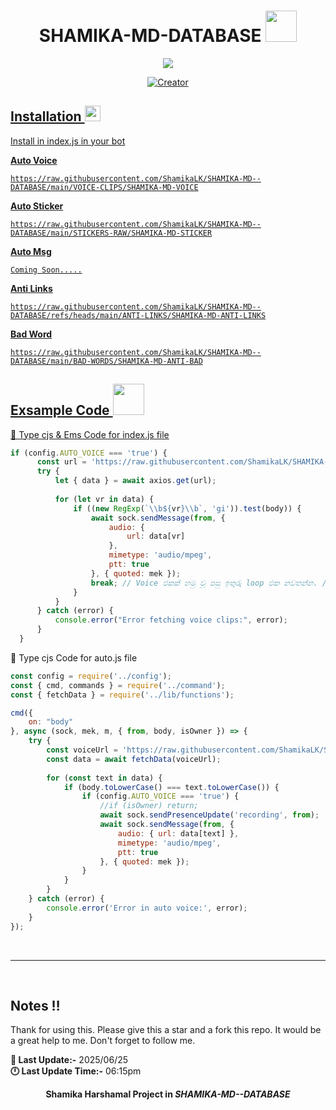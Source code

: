 # <div align='center'> <b>**SHAMIKA-MD-DATABASE**</b> <img src = "https://github.com/7oSkaaa/7oSkaaa/blob/main/Images/Software_Tools.gif?raw=true" width = 50px> </div> 

<div align="center">

  <img src="https://i.ibb.co/TDX2Dch5/SHAMIKA-MD-DATABASE.png" />
      <p align="center">
      <a href="#">
  <img title="Creator" src="https://img.shields.io/badge/Creator-SHAMIKA_HARSHAMAL-red.svg?style=for-the-badge&logo=github">
</div>

## Installation <img src="https://media2.giphy.com/media/QssGEmpkyEOhBCb7e1/giphy.gif?cid=ecf05e47a0n3gi1bfqntqmob8g9aid1oyj2wr3ds3mg700bl&rid=giphy.gif" width="25">
Install in index.js in your bot

<b>Auto Voice</b>
```
https://raw.githubusercontent.com/ShamikaLK/SHAMIKA-MD--DATABASE/main/VOICE-CLIPS/SHAMIKA-MD-VOICE
```

<b>Auto Sticker</b>
```
https://raw.githubusercontent.com/ShamikaLK/SHAMIKA-MD--DATABASE/main/STICKERS-RAW/SHAMIKA-MD-STICKER
```

<b>Auto Msg</b>
```
Coming Soon.....
```

<b>Anti Links</b>
```
https://raw.githubusercontent.com/ShamikaLK/SHAMIKA-MD--DATABASE/refs/heads/main/ANTI-LINKS/SHAMIKA-MD-ANTI-LINKS
```

<b>Bad Word</b>
```
https://raw.githubusercontent.com/ShamikaLK/SHAMIKA-MD--DATABASE/main/BAD-WORDS/SHAMIKA-MD-ANTI-BAD
```

## Exsample Code <img src = "https://github.com/7oSkaaa/7oSkaaa/blob/main/Images/CP_PS.gif?raw=true" width = 50px>

🌟 Type cjs & Ems Code for index.js file
```js
if (config.AUTO_VOICE === 'true') {
      const url = 'https://raw.githubusercontent.com/ShamikaLK/SHAMIKA-MD--DATABASE/main/VOICE-CLIPS/SHAMIKA-MD-VOICE';
      try {
          let { data } = await axios.get(url);
          
          for (let vr in data) {
              if ((new RegExp(`\\b${vr}\\b`, 'gi')).test(body)) {
                  await sock.sendMessage(from, {
                      audio: {
                          url: data[vr]
                      },
                      mimetype: 'audio/mpeg',
                      ptt: true
                  }, { quoted: mek });
                  break; // Voice එකක් හමු වූ පසු ඉතුරු loop එක නවතන්න. // Stop the rest of the loop after finding a voice. 
              }
          }
      } catch (error) {
          console.error("Error fetching voice clips:", error);
      }
  }
````
🌟 Type cjs Code for auto.js file

```js
const config = require('../config');
const { cmd, commands } = require('../command');
const { fetchData } = require('../lib/functions');

cmd({
    on: "body"
}, async (sock, mek, m, { from, body, isOwner }) => {
    try {
        const voiceUrl = 'https://raw.githubusercontent.com/ShamikaLK/SHAMIKA-MD--DATABASE/main/VOICE-CLIPS/SHAMIKA-MD-VOICE';
        const data = await fetchData(voiceUrl);
        
        for (const text in data) {
            if (body.toLowerCase() === text.toLowerCase()) {
                if (config.AUTO_VOICE === 'true') {
                    //if (isOwner) return;        
                    await sock.sendPresenceUpdate('recording', from);
                    await sock.sendMessage(from, { 
                        audio: { url: data[text] }, 
                        mimetype: 'audio/mpeg', 
                        ptt: true 
                    }, { quoted: mek });
                }
            }
        }
    } catch (error) {
        console.error('Error in auto voice:', error);
    }
});

````
<br>

-----

<br>

## Notes ‼️
Thank for using this.
Please give this a star and a fork this repo. It would be a great help to me. Don't forget to follow me.

<b>📆 Last Update:-</b> 2025/06/25<br> 
<b>🕛 Last Update Time:-</b> 06:15pm
<br>

<div align="center">
  <p><b>Shamika Harshamal Project in <i>SHAMIKA-MD--DATABASE</i></b></p>
</div>

